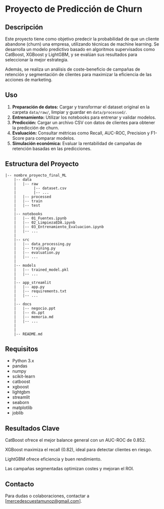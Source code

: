 # Proyecto de Predicción de Churn

## Descripción

Este proyecto tiene como objetivo predecir la probabilidad de que un cliente abandone (churn) una empresa, utilizando técnicas de machine learning. Se desarrolla un modelo predictivo basado en algoritmos supervisados como CatBoost, XGBoost y LightGBM, y se evalúan sus resultados para seleccionar la mejor estrategia.

Además, se realiza un análisis de coste-beneficio de campañas de retención y segmentación de clientes para maximizar la eficiencia de las acciones de marketing.

## Uso

1. **Preparación de datos:** Cargar y transformar el dataset original en la carpeta `data/raw/`, limpiar y guardar en `data/processed/`.
2. **Entrenamiento:** Utilizar los notebooks para entrenar y validar modelos.
3. **Predicción:** Cargar un archivo CSV con datos de clientes para obtener la predicción de churn.
4. **Evaluación:** Consultar métricas como Recall, AUC-ROC, Precision y F1-Score para comparar modelos.
5. **Simulación económica:** Evaluar la rentabilidad de campañas de retención basadas en las predicciones.

## Estructura del Proyecto

```
|-- nombre_proyecto_final_ML
    |-- data
    |   |-- raw
    |        |-- dataset.csv
    |        |-- ...
    |   |-- processed
    |   |-- train
    |   |-- test
    |
    |-- notebooks
    |   |-- 01_Fuentes.ipynb
    |   |-- 02_LimpiezaEDA.ipynb
    |   |-- 03_Entrenamiento_Evaluacion.ipynb
    |   |-- ...
    |
    |-- src
    |   |-- data_processing.py
    |   |-- training.py
    |   |-- evaluation.py
    |   |-- ...
    |
    |-- models
    |   |-- trained_model.pkl
    |   |-- ...
    |
    |-- app_streamlit
    |   |-- app.py
    |   |-- requirements.txt
    |   |-- ...
    |
    |-- docs
    |   |-- negocio.ppt
    |   |-- ds.ppt
    |   |-- memoria.md
    |   |-- ...
    |
    |
    |-- README.md

```
## Requisitos

- Python 3.x
- pandas
- numpy
- scikit-learn
- catboost
- xgboost
- lightgbm
- streamlit
- seaborn
- matplotlib
- joblib

##  Resultados Clave

CatBoost ofrece el mejor balance general con un AUC-ROC de 0.852.

XGBoost maximiza el recall (0.82), ideal para detectar clientes en riesgo.

LightGBM ofrece eficiencia y buen rendimiento.

Las campañas segmentadas optimizan costes y mejoran el ROI.

## Contacto
Para dudas o colaboraciones, contactar a [mercedescuestamunoz@gmail.com].